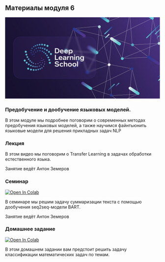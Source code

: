 ## Материалы модуля 6

<div align="center">
  <img src="../images/dls.png">
</div>

### Предобучение и дообучение языковых моделей.

В этом модуле мы подробнее поговорим о современных методах предобучения языковых моделей, а также научимся файнтьюнить языковые модели для решения прикладных задач NLP


### Лекция

В этом видео мы поговорим о Transfer Learning в задачах обработки естественного языка. 

Занятие ведёт Антон Земеров

### Семинар
[![Open In Colab](https://colab.research.google.com/assets/colab-badge.svg)](https://colab.research.google.com/github/DeepLearningSchool/part_2_nlp/blob/main/week_06_transfer_learning/Practice/bart_finetuning_practice.ipynb)


В семинаре мы решим задачу суммаризации текста с помощью дообучения seq2seq-модели BART. 

Занятие ведёт Антон Земеров

### Домашнее задание

[![Open In Colab](https://colab.research.google.com/assets/colab-badge.svg)](https://colab.research.google.com/github/DeepLearningSchool/part_2_nlp/blob/main/week_06_transfer_learning/Homework/[homework]Attention_and_transformers.ipynb)

В этом домашнем задании вам предстоит решить задачу классификации математических задач по темам. 


